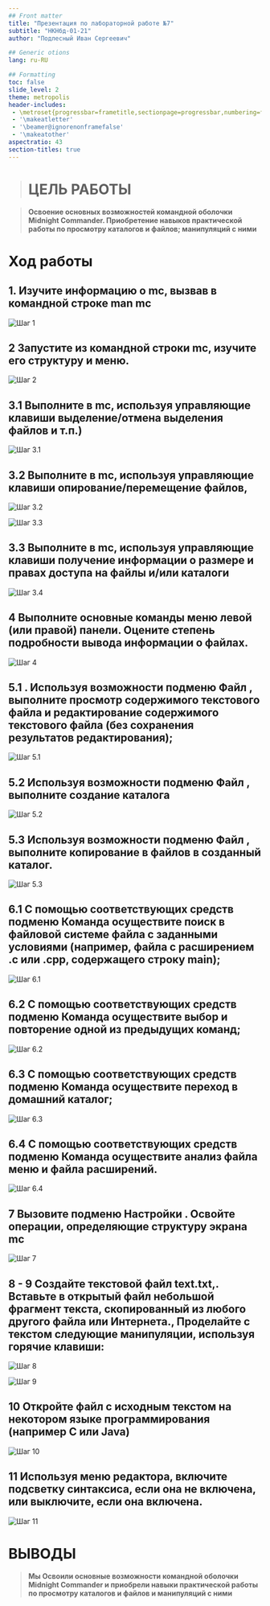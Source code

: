 ```yaml
---
## Front matter
title: "Презентация по лабораторной работе №7"
subtitle: "НКНбд-01-21"
author: "Подлесный Иван Сергеевич"

## Generic otions
lang: ru-RU

## Formatting
toc: false
slide_level: 2
theme: metropolis
header-includes: 
 - \metroset{progressbar=frametitle,sectionpage=progressbar,numbering=fraction}
 - '\makeatletter'
 - '\beamer@ignorenonframefalse'
 - '\makeatother'
aspectratio: 43
section-titles: true
---
```


>
># ЦЕЛЬ РАБОТЫ

>**Освоение основных возможностей командной оболочки Midnight Commander. Приобретение навыков практической работы по просмотру каталогов и файлов; манипуляций с ними**

# Ход работы

## 1. Изучите информацию о mc, вызвав в командной строке man mc

![Шаг 1](1.jpg)

## 2 Запустите из командной строки mc, изучите его структуру и меню.

![Шаг 2](2.jpg)

## 3.1  Выполните в mc, используя управляющие клавиши выделение/отмена выделения файлов и т.п.)

![Шаг 3.1](3v.jpg)

## 3.2 Выполните в mc, используя управляющие клавиши опирование/перемещение файлов,
  
![Шаг 3.2](3c.jpg)


![Шаг 3.3](3m.jpg)

## 3.3 Выполните в mc, используя управляющие клавиши  получение информации о размере и правах доступа на файлы и/или каталоги

![Шаг 3.4](3sr.jpg)

## 4 Выполните основные команды меню левой (или правой) панели. Оцените степень подробности вывода информации о файлах.

![Шаг 4](4i.jpg)

## 5.1 . Используя возможности подменю Файл , выполните  просмотр содержимого текстового файла и редактирование содержимого текстового файла (без сохранения результатов редактирования);

![Шаг 5.1](5wr.jpg)

## 5.2 Используя возможности подменю Файл , выполните создание каталога

![Шаг 5.2](5mkdir.jpg)

## 5.3 Используя возможности подменю Файл , выполните копирование в файлов в созданный каталог.

![Шаг 5.3](5cp.jpg)

## 6.1 С помощью соответствующих средств подменю Команда осуществите поиск в файловой системе файла с заданными условиями (например, файла с расширением .c или .cpp, содержащего строку main);


![Шаг 6.1](6s.jpg)

## 6.2 С помощью соответствующих средств подменю Команда осуществите  выбор и повторение одной из предыдущих команд;

![Шаг 6.2](6h.jpg)

## 6.3  С помощью соответствующих средств подменю Команда осуществите  переход в домашний каталог;

![Шаг 6.3](6h.jpg)

## 6.4  С помощью соответствующих средств подменю Команда осуществите  анализ файла меню и файла расширений.


![Шаг 6.4](6a.jpg)

## 7 Вызовите подменю Настройки . Освойте операции, определяющие структуру экрана mc

![Шаг 7](7.jpg)

## 8 - 9 Создайте текстовой файл text.txt,. Вставьте в открытый файл небольшой фрагмент текста, скопированный из любого другого файла или Интернета., Проделайте с текстом следующие манипуляции, используя горячие клавиши:

![Шаг 8](8t.jpg)

![Шаг 9](9.jpg)


## 10 Откройте файл с исходным текстом на некотором языке программирования (например C или Java)

![Шаг 10](10.jpg)


## 11 Используя меню редактора, включите подсветку синтаксиса, если она не включена, или выключите, если она включена.

![Шаг 11](11.jpg)

# ВЫВОДЫ

>**Мы Освоили основные возможности командной оболочки Midnight Commander и приобрели навыки практической работы по просмотру каталогов и файлов и манипуляций с ними**
